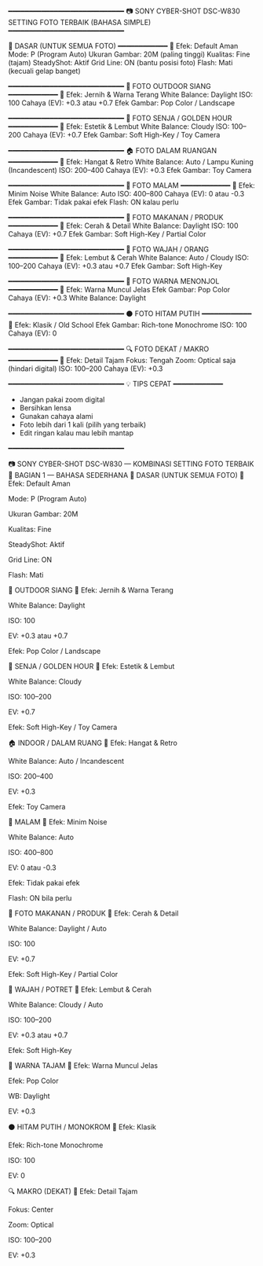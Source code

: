 
━━━━━━━━━━━━━━━━━━━━━━━━━━━━
📷 SONY CYBER-SHOT DSC-W830
SETTING FOTO TERBAIK (BAHASA SIMPLE)
━━━━━━━━━━━━━━━━━━━━━━━━━━━━

🔧 DASAR (UNTUK SEMUA FOTO)
━━━━━━━━━━━━
🎯 Efek: Default Aman
Mode:            P (Program Auto)
Ukuran Gambar:   20M (paling tinggi)
Kualitas:        Fine (tajam)
SteadyShot:      Aktif
Grid Line:       ON (bantu posisi foto)
Flash:           Mati (kecuali gelap banget)

━━━━━━━━━━━━━━━━━━━━━━━━━━━━
🌄 FOTO OUTDOOR SIANG
━━━━━━━━━━━━
🎯 Efek: Jernih & Warna Terang
White Balance:   Daylight
ISO:             100
Cahaya (EV):     +0.3 atau +0.7
Efek Gambar:     Pop Color / Landscape

━━━━━━━━━━━━━━━━━━━━━━━━━━━━
🌇 FOTO SENJA / GOLDEN HOUR
━━━━━━━━━━━━
🎯 Efek: Estetik & Lembut
White Balance:   Cloudy
ISO:             100–200
Cahaya (EV):     +0.7
Efek Gambar:     Soft High-Key / Toy Camera

━━━━━━━━━━━━━━━━━━━━━━━━━━━━
🏠 FOTO DALAM RUANGAN
━━━━━━━━━━━━
🎯 Efek: Hangat & Retro
White Balance:   Auto / Lampu Kuning (Incandescent)
ISO:             200–400
Cahaya (EV):     +0.3
Efek Gambar:     Toy Camera

━━━━━━━━━━━━━━━━━━━━━━━━━━━━
🌃 FOTO MALAM
━━━━━━━━━━━━
🎯 Efek: Minim Noise
White Balance:   Auto
ISO:             400–800
Cahaya (EV):     0 atau -0.3
Efek Gambar:     Tidak pakai efek
Flash:           ON kalau perlu

━━━━━━━━━━━━━━━━━━━━━━━━━━━━
🍔 FOTO MAKANAN / PRODUK
━━━━━━━━━━━━
🎯 Efek: Cerah & Detail
White Balance:   Daylight
ISO:             100
Cahaya (EV):     +0.7
Efek Gambar:     Soft High-Key / Partial Color

━━━━━━━━━━━━━━━━━━━━━━━━━━━━
👤 FOTO WAJAH / ORANG
━━━━━━━━━━━━
🎯 Efek: Lembut & Cerah
White Balance:   Auto / Cloudy
ISO:             100–200
Cahaya (EV):     +0.3 atau +0.7
Efek Gambar:     Soft High-Key

━━━━━━━━━━━━━━━━━━━━━━━━━━━━
🎨 FOTO WARNA MENONJOL
━━━━━━━━━━━━
🎯 Efek: Warna Muncul Jelas
Efek Gambar:     Pop Color
Cahaya (EV):     +0.3
White Balance:   Daylight

━━━━━━━━━━━━━━━━━━━━━━━━━━━━
⚫ FOTO HITAM PUTIH
━━━━━━━━━━━━
🎯 Efek: Klasik / Old School
Efek Gambar:     Rich-tone Monochrome
ISO:             100
Cahaya (EV):     0

━━━━━━━━━━━━━━━━━━━━━━━━━━━━
🔍 FOTO DEKAT / MAKRO
━━━━━━━━━━━━
🎯 Efek: Detail Tajam
Fokus:           Tengah
Zoom:            Optical saja (hindari digital)
ISO:             100–200
Cahaya (EV):     +0.3

━━━━━━━━━━━━━━━━━━━━━━━━━━━━
💡 TIPS CEPAT
━━━━━━━━━━━━
- Jangan pakai zoom digital
- Bersihkan lensa
- Gunakan cahaya alami
- Foto lebih dari 1 kali (pilih yang terbaik)
- Edit ringan kalau mau lebih mantap

━━━━━━━━━━━━━━━━━━━━━━━━━━━━

📷 SONY CYBER-SHOT DSC-W830 — KOMBINASI SETTING FOTO TERBAIK
📌 BAGIAN 1 — BAHASA SEDERHANA
🔧 DASAR (UNTUK SEMUA FOTO)
🎯 Efek: Default Aman

Mode: P (Program Auto)

Ukuran Gambar: 20M

Kualitas: Fine

SteadyShot: Aktif

Grid Line: ON

Flash: Mati

🌄 OUTDOOR SIANG
🎯 Efek: Jernih & Warna Terang

White Balance: Daylight

ISO: 100

EV: +0.3 atau +0.7

Efek: Pop Color / Landscape

🌇 SENJA / GOLDEN HOUR
🎯 Efek: Estetik & Lembut

White Balance: Cloudy

ISO: 100–200

EV: +0.7

Efek: Soft High-Key / Toy Camera

🏠 INDOOR / DALAM RUANG
🎯 Efek: Hangat & Retro

White Balance: Auto / Incandescent

ISO: 200–400

EV: +0.3

Efek: Toy Camera

🌃 MALAM
🎯 Efek: Minim Noise

White Balance: Auto

ISO: 400–800

EV: 0 atau -0.3

Efek: Tidak pakai efek

Flash: ON bila perlu

🍔 FOTO MAKANAN / PRODUK
🎯 Efek: Cerah & Detail

White Balance: Daylight / Auto

ISO: 100

EV: +0.7

Efek: Soft High-Key / Partial Color

👤 WAJAH / POTRET
🎯 Efek: Lembut & Cerah

White Balance: Cloudy / Auto

ISO: 100–200

EV: +0.3 atau +0.7

Efek: Soft High-Key

🎨 WARNA TAJAM
🎯 Efek: Warna Muncul Jelas

Efek: Pop Color

WB: Daylight

EV: +0.3

⚫ HITAM PUTIH / MONOKROM
🎯 Efek: Klasik

Efek: Rich-tone Monochrome

ISO: 100

EV: 0

🔍 MAKRO (DEKAT)
🎯 Efek: Detail Tajam

Fokus: Center

Zoom: Optical

ISO: 100–200

EV: +0.3

